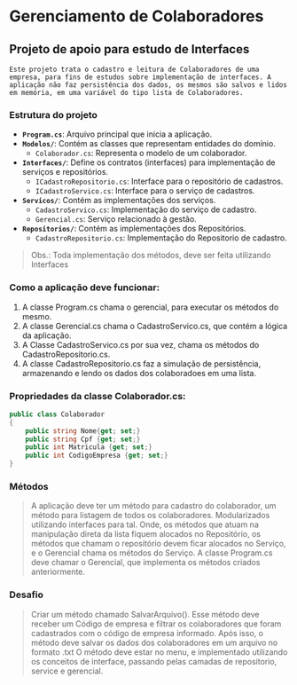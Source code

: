 # Gerenciamento de Colaboradores

## Projeto de apoio para estudo de Interfaces

```Este projeto trata o cadastro e leitura de Colaboradores de uma empresa, para fins de estudos sobre implementação de interfaces. A aplicação não faz persistência dos dados, os mesmos são salvos e lidos em memória, em uma variável do tipo lista de Colaboradores.```

### Estrutura do projeto
- **`Program.cs`**: Arquivo principal que inicia a aplicação.
- **`Modelos/`**: Contém as classes que representam entidades do domínio.
  - `Colaborador.cs`: Representa o modelo de um colaborador.
- **`Interfaces/`**: Define os contratos (interfaces) para implementação de serviços e repositórios.
  - `ICadastroRepositorio.cs`: Interface para o repositório de cadastros.
  - `ICadastroServico.cs`: Interface para o serviço de cadastros.
- **`Servicos/`**: Contém as implementações dos serviços.
  - `CadastroServico.cs`: Implementação do serviço de cadastro.
  - `Gerencial.cs`: Serviço relacionado à gestão.
- **`Repositorios/`**: Contém as implementações dos Repositórios.
  - `CadastroRepositorio.cs`: Implementação do Repositorio de cadastro.

> Obs.: Toda implementação dos métodos, deve ser feita utilizando Interfaces

### Como a aplicação deve funcionar:

1. A classe Program.cs chama o gerencial, para executar os métodos do mesmo.
2. A classe Gerencial.cs chama o CadastroServico.cs, que contém a lógica da aplicação.
3. A Classe CadastroServico.cs por sua vez, chama os métodos do CadastroRepositorio.cs.
4. A classe CadastroRepositorio.cs faz a simulação de persistência, armazenando e lendo os dados dos colaboradoes em uma lista.

### Propriedades da classe Colaborador.cs:
```csharp
public class Colaborador
{
    public string Nome{get; set;}
    public string Cpf {get; set;}
    public int Matricula {get; set;}
    public int CodigoEmpresa {get; set;}
}
```

### Métodos
> A aplicação deve ter um método para cadastro do colaborador, um método para listagem de todos os colaboradores. Modularizados utilizando interfaces para tal. Onde, os métodos que atuam na manipulação direta da lista fiquem alocados no Repositório, os métodos que chamam o repositório devem ficar alocados no Serviço, e o Gerencial chama os métodos do Serviço. A classe Program.cs deve chamar o Gerencial, que implementa os métodos criados anteriormente.

### Desafio
> Criar um método chamado SalvarArquivo(). Esse método deve receber um Código de empresa e filtrar os colaboradores que foram cadastrados com o código de empresa informado. Após isso, o método deve salvar os dados dos colaboradores em um arquivo no formato .txt O método deve estar no menu, e implementado utilizando os conceitos de interface, passando pelas camadas de repositorio, service e gerencial.
